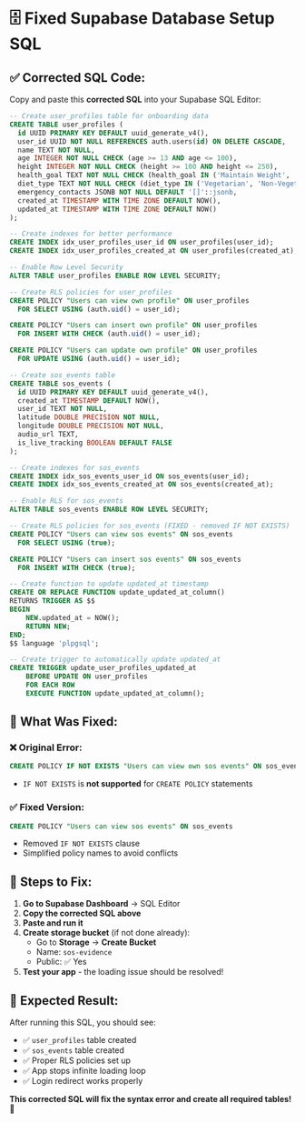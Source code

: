 # 🗄️ Fixed Supabase Database Setup SQL

## ✅ **Corrected SQL Code:**

Copy and paste this **corrected SQL** into your Supabase SQL Editor:

```sql
-- Create user_profiles table for onboarding data
CREATE TABLE user_profiles (
  id UUID PRIMARY KEY DEFAULT uuid_generate_v4(),
  user_id UUID NOT NULL REFERENCES auth.users(id) ON DELETE CASCADE,
  name TEXT NOT NULL,
  age INTEGER NOT NULL CHECK (age >= 13 AND age <= 100),
  height INTEGER NOT NULL CHECK (height >= 100 AND height <= 250),
  health_goal TEXT NOT NULL CHECK (health_goal IN ('Maintain Weight', 'Weight Loss', 'Weight Gain', 'General Wellness')),
  diet_type TEXT NOT NULL CHECK (diet_type IN ('Vegetarian', 'Non-Vegetarian', 'Vegan', 'Other')),
  emergency_contacts JSONB NOT NULL DEFAULT '[]'::jsonb,
  created_at TIMESTAMP WITH TIME ZONE DEFAULT NOW(),
  updated_at TIMESTAMP WITH TIME ZONE DEFAULT NOW()
);

-- Create indexes for better performance
CREATE INDEX idx_user_profiles_user_id ON user_profiles(user_id);
CREATE INDEX idx_user_profiles_created_at ON user_profiles(created_at);

-- Enable Row Level Security
ALTER TABLE user_profiles ENABLE ROW LEVEL SECURITY;

-- Create RLS policies for user_profiles
CREATE POLICY "Users can view own profile" ON user_profiles
  FOR SELECT USING (auth.uid() = user_id);

CREATE POLICY "Users can insert own profile" ON user_profiles
  FOR INSERT WITH CHECK (auth.uid() = user_id);

CREATE POLICY "Users can update own profile" ON user_profiles
  FOR UPDATE USING (auth.uid() = user_id);

-- Create sos_events table
CREATE TABLE sos_events (
  id UUID PRIMARY KEY DEFAULT uuid_generate_v4(),
  created_at TIMESTAMP DEFAULT NOW(),
  user_id TEXT NOT NULL,
  latitude DOUBLE PRECISION NOT NULL,
  longitude DOUBLE PRECISION NOT NULL,
  audio_url TEXT,
  is_live_tracking BOOLEAN DEFAULT FALSE
);

-- Create indexes for sos_events
CREATE INDEX idx_sos_events_user_id ON sos_events(user_id);
CREATE INDEX idx_sos_events_created_at ON sos_events(created_at);

-- Enable RLS for sos_events
ALTER TABLE sos_events ENABLE ROW LEVEL SECURITY;

-- Create RLS policies for sos_events (FIXED - removed IF NOT EXISTS)
CREATE POLICY "Users can view sos events" ON sos_events
  FOR SELECT USING (true);

CREATE POLICY "Users can insert sos events" ON sos_events
  FOR INSERT WITH CHECK (true);

-- Create function to update updated_at timestamp
CREATE OR REPLACE FUNCTION update_updated_at_column()
RETURNS TRIGGER AS $$
BEGIN
    NEW.updated_at = NOW();
    RETURN NEW;
END;
$$ language 'plpgsql';

-- Create trigger to automatically update updated_at
CREATE TRIGGER update_user_profiles_updated_at 
    BEFORE UPDATE ON user_profiles 
    FOR EACH ROW 
    EXECUTE FUNCTION update_updated_at_column();
```

## 🔧 **What Was Fixed:**

### **❌ Original Error:**
```sql
CREATE POLICY IF NOT EXISTS "Users can view own sos events" ON sos_events
```
- `IF NOT EXISTS` is **not supported** for `CREATE POLICY` statements

### **✅ Fixed Version:**
```sql
CREATE POLICY "Users can view sos events" ON sos_events
```
- Removed `IF NOT EXISTS` clause
- Simplified policy names to avoid conflicts

## 🚀 **Steps to Fix:**

1. **Go to Supabase Dashboard** → SQL Editor
2. **Copy the corrected SQL above**
3. **Paste and run it**
4. **Create storage bucket** (if not done already):
   - Go to **Storage** → **Create Bucket**
   - Name: `sos-evidence`
   - Public: ✅ Yes
5. **Test your app** - the loading issue should be resolved!

## 🎯 **Expected Result:**

After running this SQL, you should see:
- ✅ `user_profiles` table created
- ✅ `sos_events` table created  
- ✅ Proper RLS policies set up
- ✅ App stops infinite loading loop
- ✅ Login redirect works properly

**This corrected SQL will fix the syntax error and create all required tables! 🎉**
